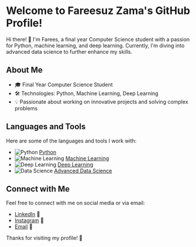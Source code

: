 # Welcome to Fareesuz Zama's GitHub Profile!

Hi there! 👋 I'm Farees, a final year Computer Science student with a passion for Python, machine learning, and deep learning. Currently, I'm diving into advanced data science to further enhance my skills.

## About Me

- 🎓 Final Year Computer Science Student
- 🛠️ Technologies: Python, Machine Learning, Deep Learning
- 💡 Passionate about working on innovative projects and solving complex problems

## Languages and Tools

Here are some of the languages and tools I work with:

- ![Python](https://img.shields.io/badge/-Python-3776AB?logo=python&logoColor=white) [Python](https://www.python.org/)
- ![Machine Learning](https://img.shields.io/badge/-Machine%20Learning-F9A825?logo=google&logoColor=white) [Machine Learning](https://scikit-learn.org/)
- ![Deep Learning](https://img.shields.io/badge/-Deep%20Learning-FF5722?logo=tensorflow&logoColor=white) [Deep Learning](https://www.tensorflow.org/)
- ![Data Science](https://img.shields.io/badge/-Data%20Science-00ACC1?logo=python&logoColor=white) [Advanced Data Science](https://www.coursera.org/specializations/advanced-data-science)

## Connect with Me

Feel free to connect with me on social media or via email:

- [LinkedIn](https://www.linkedin.com/in/fareesuzzama) 💼
- [Instagram](https://www.instagram.com/farees_hashmi04) 📸
- [Email](mailto:fareesuzzama@gamil.com) 📧

Thanks for visiting my profile! 🚀
